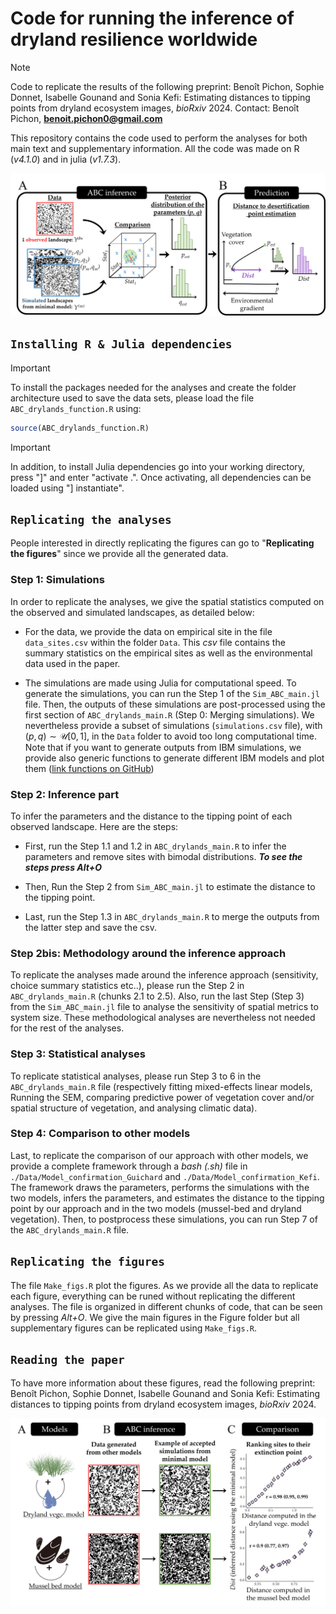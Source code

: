 # Code for running the inference of dryland resilience worldwide

> [!NOTE]
> Code to replicate the results of the following preprint: Benoît Pichon, Sophie Donnet, Isabelle Gounand and Sonia Kefi: Estimating distances to tipping points from dryland ecosystem images, *bioRxiv* 2024.
> Contact: Benoît Pichon, **benoit.pichon0@gmail.com**


This repository contains the code used to perform the analyses for both main text and supplementary information.
All the code was made on R (*v4.1.0*) and in julia (*v1.7.3*).

<p align="center">
    <img src="https://github.com/bpichon0/ABC_drylands/blob/master/Example/Framework_ABC.jpg" width="800">
</p>

## `Installing R & Julia dependencies`

> [!IMPORTANT]  
> To install the packages needed for the analyses and create the folder architecture used to save the data sets, please load the file `ABC_drylands_function.R` using: 

```R
source(ABC_drylands_function.R)
```
> [!IMPORTANT]  
> In addition, to install Julia dependencies go into your working directory, press "]" and enter "activate .". Once activating, all dependencies can be loaded using "] instantiate".

## `Replicating the analyses`

People interested in directly replicating the figures can go to "**Replicating the figures**" since we provide all the generated data.

### Step 1: Simulations 

In order to replicate the analyses, we give the spatial statistics computed on the observed and simulated landscapes, as detailed below:

- For the data, we provide the data on empirical site in the file `data_sites.csv` within the folder `Data`. This *csv* file contains the summary statistics on the empirical sites as well as the environmental data used in the paper. 

- The simulations are made using Julia for computational speed. To generate the simulations, you can run the Step 1 of the `Sim_ABC_main.jl` file. Then, the outputs of these simulations are post-processed using the first section of `ABC_drylands_main.R` (Step 0: Merging simulations). We nevertheless provide a subset of simulations (`simulations.csv` file), with $(p, q) \sim \mathcal{U}[0,1]$, in the `Data` folder to avoid too long computational time.
Note that if you want to generate outputs from IBM simulations, we provide also generic functions to generate different IBM models and plot them (<a href="https://github.com/bpichon0/IBM_models">link functions on GitHub<a>)  

### Step 2: Inference part

To infer the parameters and the distance to the tipping point of each observed landscape. Here are the steps: 

- First, run the Step 1.1 and 1.2 in `ABC_drylands_main.R` to infer the parameters and remove sites with bimodal distributions. ***To see the steps press Alt+O***

- Then, Run the Step 2 from `Sim_ABC_main.jl` to estimate the distance to the tipping point.

- Last, run the Step 1.3 in `ABC_drylands_main.R` to merge the outputs from the latter step and save the csv.

### Step 2bis: Methodology around the inference approach

To replicate the analyses made around the inference approach (sensitivity, choice summary statistics etc..), please run the Step 2 in `ABC_drylands_main.R` (chunks 2.1 to 2.5). Also, run the last Step (Step 3) from the `Sim_ABC_main.jl` file to analyse the sensitivity of spatial metrics to system size.
These methodological analyses are nevertheless not needed for the rest of the analyses.

### Step 3: Statistical analyses 

To replicate statistical analyses, please run Step 3 to 6 in the `ABC_drylands_main.R` file (respectively fitting mixed-effects linear models, Running the SEM, comparing predictive power of vegetation cover and/or spatial structure of vegetation, and analysing climatic data).

### Step 4: Comparison to other models 

Last, to replicate the comparison of our approach with other models, we provide a complete framework through a *bash (.sh)* file in `./Data/Model_confirmation_Guichard` and `./Data/Model_confirmation_Kefi`.
The framework draws the parameters, performs the simulations with the two models, infers the parameters, and estimates the distance to the tipping point by our approach and in the two models (mussel-bed and dryland vegetation). 
Then, to postprocess these simulations, you can run Step 7 of the `ABC_drylands_main.R` file.

## `Replicating the figures`

The file `Make_figs.R` plot the figures. As we provide all the data to replicate each figure, everything can be runed without replicating the different analyses. The file is organized in different chunks of code, that can be seen by pressing *Alt+O*.
We give the main figures in the Figure folder but all supplementary figures can be replicated using `Make_figs.R`.

## `Reading the paper`

To have more information about these figures, read the following preprint: Benoît Pichon, Sophie Donnet, Isabelle Gounand and Sonia Kefi: Estimating distances to tipping points from dryland ecosystem images, *bioRxiv* 2024.

<p align="center">
    <img src="https://github.com/bpichon0/ABC_drylands/blob/master/Example/Validation_simulations.jpg" width="800">
</p>
